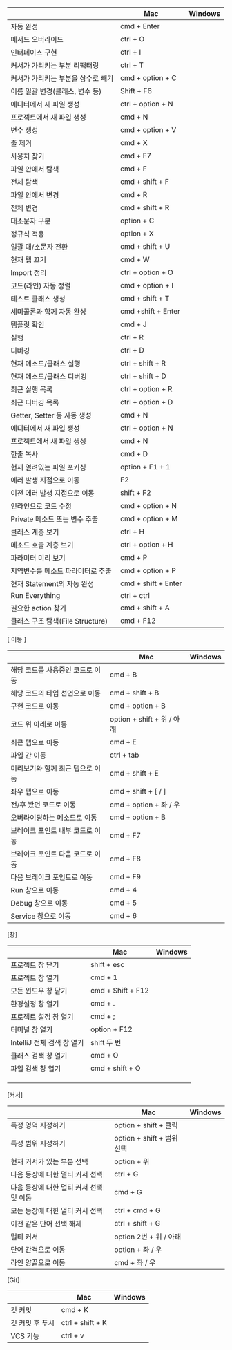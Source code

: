 

|                           | Mac                 | Windows |
| ------------------------- | ------------------- | ------- |
| 자동 완성                     | cmd + Enter         |         |
| 메서드 오버라이드                 | ctrl + O            |         |
| 인터페이스 구현                  | ctrl + I            |         |
| 커서가 가리키는 부분 리팩터링          | ctrl + T            |         |
| 커서가 가리키는 부분을 상수로 빼기       | cmd + option + C    |         |
| 이름 일괄 변경(클래스, 변수 등)       | Shift + F6          |         |
| 에디터에서 새 파일 생성             | ctrl + option + N   |         |
| 프로젝트에서 새 파일 생성            | cmd + N             |         |
| 변수 생성                     | cmd + option + V    |         |
| 줄 제거                      | cmd + X             |         |
| 사용처 찾기                    | cmd + F7            |         |
| 파일 안에서 탐색                 | cmd + F             |         |
| 전체 탐색                     | cmd + shift + F     |         |
| 파일 안에서 변경                 | cmd + R             |         |
| 전체 변경                     | cmd + shift + R     |         |
| 대소문자 구분                   | option + C          |         |
| 정규식 적용                    | option + X          |         |
| 일괄 대/소문자 전환               | cmd + shift + U     |         |
| 현재 탭 끄기                   | cmd + W             |         |
| Import 정리                 | ctrl + option + O   |         |
| 코드(라인) 자동 정렬              | cmd + option + I    |         |
| 테스트 클래스 생성                | cmd + shift + T     |         |
| 세미콜론과 함께 자동 완성            | cmd +shift + Enter  |         |
| 템플릿 확인                    | cmd + J             |         |
| 실행                        | ctrl + R            |         |
| 디버깅                       | ctrl + D            |         |
| 현재 메소드/클래스 실행             | ctrl + shift + R    |         |
| 현재 메소드/클래스 디버깅            | ctrl + shift + D    |         |
| 최근 실행 목록                  | ctrl + option + R   |         |
| 최근 디버깅 목록                 | ctrl + option + D   |         |
| Getter, Setter 등 자동 생성    | cmd + N             |         |
| 에디터에서 새 파일 생성             | ctrl + option + N   |         |
| 프로젝트에서 새 파일 생성            | cmd + N             |         |
| 한줄 복사                     | cmd + D             |         |
| 현재 열려있는 파일 포커싱            | option + F1 + 1     |         |
| 에러 발생 지점으로 이동             | F2                  |         |
| 이전 에러 발생 지점으로 이동          | shift + F2          |         |
| 인라인으로 코드 수정               | cmd + option + N    |         |
| Private 메소드 또는 변수 추출      | cmd + option + M    |         |
| 클래스 계층 보기                 | ctrl + H            |         |
| 메소드 호출 계층 보기              | ctrl + option + H   |         |
| 파라미터 미리 보기                | cmd + P             |         |
| 지역변수를 메소드 파라미터로 추출        | cmd + option + P    |         |
| 현재 Statement의 자동 완성       | cmd + shift + Enter |         |
| Run Everything            | ctrl + ctrl         |         |
| 필요한 action 찾기             | cmd + shift + A     |         |
| 클래스 구조 탐색(File Structure) | cmd + F12           |         |

[ 이동 ]

|                    | Mac                     | Windows |
| ------------------ | ----------------------- | ------- |
| 해당 코드를 사용중인 코드로 이동 | cmd + B                 |         |
| 해당 코드의 타입 선언으로 이동  | cmd + shift + B         |         |
| 구현 코드로 이동          | cmd + option + B        |         |
| 코드 위 아래로 이동        | option + shift + 위 / 아래 |         |
| 최큰 탭으로 이동          | cmd + E                 |         |
| 파일 간 이동            | ctrl + tab              |         |
| 미리보기와 함께 최근 탭으로 이동 | cmd + shift + E         |         |
| 좌우 탭으로 이동          | cmd + shift + [ / ]     |         |
| 전/후 봤던 코드로 이동      | cmd + option + 좌 / 우    |         |
| 오버라이딩하는 메소드로 이동    | cmd + option + B        |         |
| 브레이크 포인트 내부 코드로 이동 | cmd + F7                |         |
| 브레이크 포인트 다음 코드로 이동 | cmd + F8                |         |
| 다음 브레이크 포인트로 이동    | cmd + F9                |         |
| Run 창으로 이동         | cmd + 4                 |         |
| Debug 창으로 이동       | cmd + 5                 |         |
| Service 창으로 이동     | cmd + 6                 |         |

[창]

|                     | Mac               | Windows |
| ------------------- | ----------------- | ------- |
| 프로젝트 창 닫기           | shift + esc       |         |
| 프로젝트 창 열기           | cmd + 1           |         |
| 모든 윈도우 창 닫기         | cmd + Shift + F12 |         |
| 환경설정 창 열기           | cmd + .           |         |
| 프로젝트 설정 창 열기        | cmd + ;           |         |
| 터미널 창 열기            | option + F12      |         |
| IntelliJ 전체 검색 창 열기 | shift 두 번         |         |
| 클래스 검색 창 열기         | cmd + O           |         |
| 파일 검색 창 열기          | cmd + shift + O   |         |
|                     |                   |         |
|                     |                   |         |
|                     |                   |         |


[커서]

|                         | Mac                    | Windows |
| ----------------------- | ---------------------- | ------- |
| 특정 영역 지정하기              | option + shift + 클릭    |         |
| 특정 범위 지정하기              | option + shift + 범위 선택 |         |
| 현재 커서가 있는 부분 선택         | option + 위             |         |
| 다음 등장에 대한 멀티 커서 선택      | ctrl + G               |         |
| 다음 등장에 대한 멀티 커서 선택 및 이동 | cmd + G                |         |
| 모든 등장에 대한 멀티 커서 선택      | ctrl + cmd + G         |         |
| 이전 같은 단어 선택 해제          | ctrl + shift + G       |         |
| 멀티 커서                   | option 2번 + 위 / 아래     |         |
| 단어 간격으로 이동              | option + 좌 / 우         |         |
| 라인 양끝으로 이동              | cmd + 좌 / 우            |         |


[Git]

|           | Mac              | Windows |
| --------- | ---------------- | ------- |
| 깃 커밋      | cmd + K          |         |
| 깃 커밋 후 푸시 | ctrl + shift + K |         |
| VCS 기능    | ctrl + v         |         |
